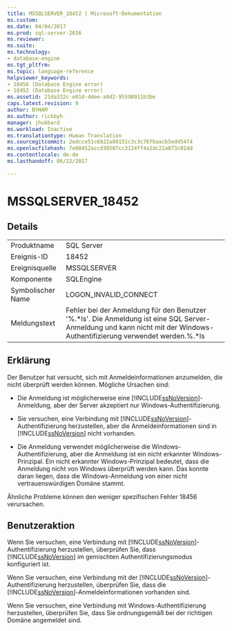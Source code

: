 ```yaml
---
title: MSSQLSERVER_18452 | Microsoft-Dokumentation
ms.custom: 
ms.date: 04/04/2017
ms.prod: sql-server-2016
ms.reviewer: 
ms.suite: 
ms.technology:
- database-engine
ms.tgt_pltfrm: 
ms.topic: language-reference
helpviewer_keywords:
- 18456 (Database Engine error)
- 18452 (Database Engine error)
ms.assetid: 21da332c-e81d-4dee-a9d2-95598911b3be
caps.latest.revision: 9
author: BYHAM
ms.author: rickbyh
manager: jhubbard
ms.workload: Inactive
ms.translationtype: Human Translation
ms.sourcegitcommit: 2edcce51c6822a89151c3c3c76fbaacb5edd54f4
ms.openlocfilehash: 7e08452accd39507cc3124ff4a1dc22a073c01dd
ms.contentlocale: de-de
ms.lasthandoff: 06/22/2017

---
```

# <a name="mssqlserver18452"></a>MSSQLSERVER_18452
  
## <a name="details"></a>Details  
  
|||  
|-|-|  
|Produktname|SQL Server|  
|Ereignis-ID|18452|  
|Ereignisquelle|MSSQLSERVER|  
|Komponente|SQLEngine|  
|Symbolischer Name|LOGON_INVALID_CONNECT|  
|Meldungstext|Fehler bei der Anmeldung für den Benutzer '%.*ls'. Die Anmeldung ist eine SQL Server-Anmeldung und kann nicht mit der Windows-Authentifizierung verwendet werden.%.\*ls|  
  
## <a name="explanation"></a>Erklärung  
Der Benutzer hat versucht, sich mit Anmeldeinformationen anzumelden, die nicht überprüft werden können. Mögliche Ursachen sind:  
  
-   Die Anmeldung ist möglicherweise eine [!INCLUDE[ssNoVersion](../../includes/ssnoversion-md.md)]-Anmeldung, aber der Server akzeptiert nur Windows-Authentifizierung.  
  
-   Sie versuchen, eine Verbindung mit [!INCLUDE[ssNoVersion](../../includes/ssnoversion-md.md)]-Authentifizierung herzustellen, aber die Anmeldeinformationen sind in [!INCLUDE[ssNoVersion](../../includes/ssnoversion-md.md)] nicht vorhanden.  
  
-   Die Anmeldung verwendet möglicherweise die Windows-Authentifizierung, aber die Anmeldung ist ein nicht erkannter Windows-Prinzipal. Ein nicht erkannter Windows-Prinzipal bedeutet, dass die Anmeldung nicht von Windows überprüft werden kann. Das konnte daran liegen, dass die Windows-Anmeldung von einer nicht vertrauenswürdigen Domäne stammt.  
  
Ähnliche Probleme können den weniger spezifischen Fehler 18456 verursachen.  
  
## <a name="user-action"></a>Benutzeraktion  
Wenn Sie versuchen, eine Verbindung mit [!INCLUDE[ssNoVersion](../../includes/ssnoversion-md.md)]-Authentifizierung herzustellen, überprüfen Sie, dass [!INCLUDE[ssNoVersion](../../includes/ssnoversion-md.md)] im gemischten Authentifizierungsmodus konfiguriert ist.  
  
Wenn Sie versuchen, eine Verbindung mit der [!INCLUDE[ssNoVersion](../../includes/ssnoversion-md.md)]-Authentifizierung herzustellen, überprüfen Sie, dass die [!INCLUDE[ssNoVersion](../../includes/ssnoversion-md.md)]-Anmeldeinformationen vorhanden sind.  
  
Wenn Sie versuchen, eine Verbindung mit Windows-Authentifizierung herzustellen, überprüfen Sie, dass Sie ordnungsgemäß bei der richtigen Domäne angemeldet sind.  
  

